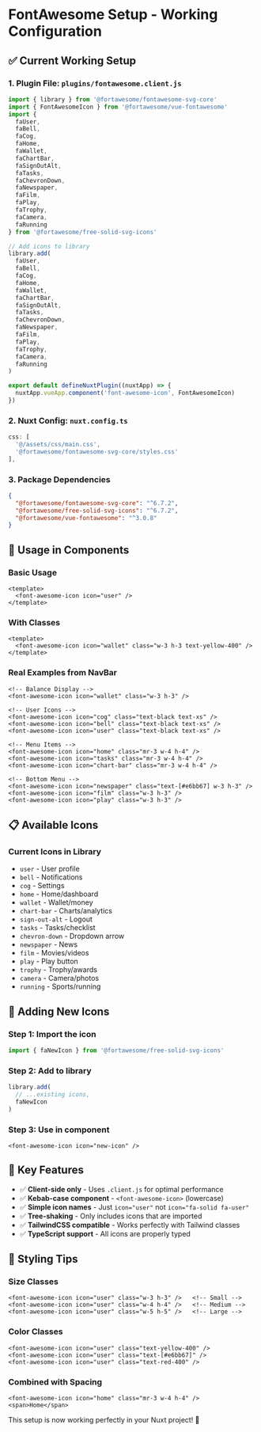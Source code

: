 # FontAwesome Setup - Working Configuration

## ✅ Current Working Setup

### 1. Plugin File: `plugins/fontawesome.client.js`
```javascript
import { library } from '@fortawesome/fontawesome-svg-core'
import { FontAwesomeIcon } from '@fortawesome/vue-fontawesome'
import { 
  faUser, 
  faBell, 
  faCog, 
  faHome, 
  faWallet, 
  faChartBar, 
  faSignOutAlt, 
  faTasks,
  faChevronDown,
  faNewspaper,
  faFilm,
  faPlay,
  faTrophy,
  faCamera,
  faRunning
} from '@fortawesome/free-solid-svg-icons'

// Add icons to library
library.add(
  faUser, 
  faBell, 
  faCog, 
  faHome, 
  faWallet, 
  faChartBar, 
  faSignOutAlt, 
  faTasks,
  faChevronDown,
  faNewspaper,
  faFilm,
  faPlay,
  faTrophy,
  faCamera,
  faRunning
)

export default defineNuxtPlugin((nuxtApp) => {
  nuxtApp.vueApp.component('font-awesome-icon', FontAwesomeIcon)
})
```

### 2. Nuxt Config: `nuxt.config.ts`
```typescript
css: [
  '@/assets/css/main.css',
  '@fortawesome/fontawesome-svg-core/styles.css'
],
```

### 3. Package Dependencies
```json
{
  "@fortawesome/fontawesome-svg-core": "^6.7.2",
  "@fortawesome/free-solid-svg-icons": "^6.7.2", 
  "@fortawesome/vue-fontawesome": "^3.0.8"
}
```

## 🎯 Usage in Components

### Basic Usage
```vue
<template>
  <font-awesome-icon icon="user" />
</template>
```

### With Classes
```vue
<template>
  <font-awesome-icon icon="wallet" class="w-3 h-3 text-yellow-400" />
</template>
```

### Real Examples from NavBar
```vue
<!-- Balance Display -->
<font-awesome-icon icon="wallet" class="w-3 h-3" />

<!-- User Icons -->
<font-awesome-icon icon="cog" class="text-black text-xs" />
<font-awesome-icon icon="bell" class="text-black text-xs" />
<font-awesome-icon icon="user" class="text-black text-xs" />

<!-- Menu Items -->
<font-awesome-icon icon="home" class="mr-3 w-4 h-4" />
<font-awesome-icon icon="tasks" class="mr-3 w-4 h-4" />
<font-awesome-icon icon="chart-bar" class="mr-3 w-4 h-4" />

<!-- Bottom Menu -->
<font-awesome-icon icon="newspaper" class="text-[#e6bb67] w-3 h-3" />
<font-awesome-icon icon="film" class="w-3 h-3" />
<font-awesome-icon icon="play" class="w-3 h-3" />
```

## 📋 Available Icons

### Current Icons in Library
- `user` - User profile
- `bell` - Notifications
- `cog` - Settings
- `home` - Home/dashboard
- `wallet` - Wallet/money
- `chart-bar` - Charts/analytics
- `sign-out-alt` - Logout
- `tasks` - Tasks/checklist
- `chevron-down` - Dropdown arrow
- `newspaper` - News
- `film` - Movies/videos
- `play` - Play button
- `trophy` - Trophy/awards
- `camera` - Camera/photos
- `running` - Sports/running

## 🔧 Adding New Icons

### Step 1: Import the icon
```javascript
import { faNewIcon } from '@fortawesome/free-solid-svg-icons'
```

### Step 2: Add to library
```javascript
library.add(
  // ...existing icons,
  faNewIcon
)
```

### Step 3: Use in component
```vue
<font-awesome-icon icon="new-icon" />
```

## 🚀 Key Features

- ✅ **Client-side only** - Uses `.client.js` for optimal performance
- ✅ **Kebab-case component** - `<font-awesome-icon>` (lowercase)
- ✅ **Simple icon names** - Just `icon="user"` not `icon="fa-solid fa-user"`
- ✅ **Tree-shaking** - Only includes icons that are imported
- ✅ **TailwindCSS compatible** - Works perfectly with Tailwind classes
- ✅ **TypeScript support** - All icons are properly typed

## 🎨 Styling Tips

### Size Classes
```vue
<font-awesome-icon icon="user" class="w-3 h-3" />   <!-- Small -->
<font-awesome-icon icon="user" class="w-4 h-4" />   <!-- Medium -->
<font-awesome-icon icon="user" class="w-5 h-5" />   <!-- Large -->
```

### Color Classes
```vue
<font-awesome-icon icon="user" class="text-yellow-400" />
<font-awesome-icon icon="user" class="text-[#e6bb67]" />
<font-awesome-icon icon="user" class="text-red-400" />
```

### Combined with Spacing
```vue
<font-awesome-icon icon="home" class="mr-3 w-4 h-4" />
<span>Home</span>
```

This setup is now working perfectly in your Nuxt project! 🎉
